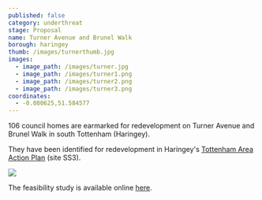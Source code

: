 ```yaml
---
published: false
category: underthreat
stage: Proposal
name: Turner Avenue and Brunel Walk 
borough: haringey
thumb: /images/turnerthumb.jpg
images:
  - image_path: /images/turner.jpg
  - image_path: /images/turner1.png
  - image_path: /images/turner2.png
  - image_path: /images/turner3.png
coordinates: 
  - -0.080625,51.584577
---
```

106 council homes are earmarked for redevelopment on Turner Avenue and Brunel Walk in south Tottenham (Haringey).

They have been identified for redevelopment in Haringey's [Tottenham Area Action Plan](https://www.haringey.gov.uk/sites/haringeygovuk/files/final_haringey_tottenham_aap_dtp_online.pdf) (site SS3). 

![](/images/turner3.png)

The feasibility study is available online [here](https://www.whatdotheyknow.com/request/490475/response/1185879/attach/5/Turner%20Ave%20Brunel%20Walk%2015%20358%20OAD01%20P3.pdf).
